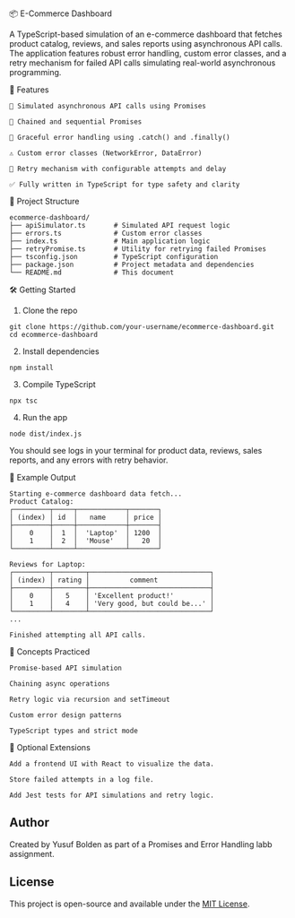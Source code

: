 📦 E-Commerce Dashboard

A TypeScript-based simulation of an e-commerce dashboard that fetches product catalog, reviews, and sales reports using asynchronous API calls. The application features robust error handling, custom error classes, and a retry mechanism for failed API calls simulating real-world asynchronous programming.

🚀 Features

    📡 Simulated asynchronous API calls using Promises

    🔗 Chained and sequential Promises

    🧼 Graceful error handling using .catch() and .finally()

    ⚠️ Custom error classes (NetworkError, DataError)

    🔁 Retry mechanism with configurable attempts and delay

    ✅ Fully written in TypeScript for type safety and clarity

📁 Project Structure

```
ecommerce-dashboard/
├── apiSimulator.ts       # Simulated API request logic
├── errors.ts             # Custom error classes
├── index.ts              # Main application logic
├── retryPromise.ts       # Utility for retrying failed Promises
├── tsconfig.json         # TypeScript configuration
├── package.json          # Project metadata and dependencies
└── README.md             # This document
```

🛠️ Getting Started

1. Clone the repo

```
git clone https://github.com/your-username/ecommerce-dashboard.git
cd ecommerce-dashboard
```

2. Install dependencies

```
npm install
```

3. Compile TypeScript

```
npx tsc
```

4. Run the app

```
node dist/index.js
```

You should see logs in your terminal for product data, reviews, sales reports, and any errors with retry behavior.

📂 Example Output

```
Starting e-commerce dashboard data fetch...
Product Catalog:
┌─────────┬─────┬────────────┬───────┐
│ (index) │ id  │   name     │ price │
├─────────┼─────┼────────────┼───────┤
│    0    │  1  │  'Laptop'  │ 1200  │
│    1    │  2  │  'Mouse'   │   20  │
└─────────┴─────┴────────────┴───────┘

Reviews for Laptop:
┌─────────┬────────┬──────────────────────────────┐
│ (index) │ rating │          comment             │
├─────────┼────────┼──────────────────────────────┤
│    0    │   5    │ 'Excellent product!'         │
│    1    │   4    │ 'Very good, but could be...' │
└─────────┴────────┴──────────────────────────────┘
...

Finished attempting all API calls.
```

🧠 Concepts Practiced

    Promise-based API simulation

    Chaining async operations

    Retry logic via recursion and setTimeout

    Custom error design patterns

    TypeScript types and strict mode

🧪 Optional Extensions

    Add a frontend UI with React to visualize the data.

    Store failed attempts in a log file.

    Add Jest tests for API simulations and retry logic.

## Author

Created by Yusuf Bolden as part of a Promises and Error Handling labb assignment.

## License

This project is open-source and available under the [MIT License](LICENSE).
